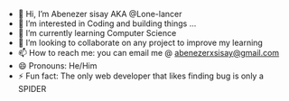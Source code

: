 - 👋 Hi, I’m Abenezer sisay AKA @Lone-lancer
- 👀 I’m interested in Coding and building things ...
- 🌱 I’m currently learning Computer Science
- 💞️ I’m looking to collaborate on any project to improve my learning
- 📫 How to reach me: you can email me @ abenezerxsisay@gmail.com
- 😄 Pronouns: He/Him
- ⚡ Fun fact: The only web developer that likes finding bug is only a SPIDER


